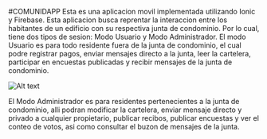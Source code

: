 #COMUNIDAPP
Esta es una aplicacion movil implementada utilizando Ionic y Firebase. 
Esta aplicacion busca reprentar la interaccion entre los habitantes de un edificio con su respectiva junta de condominio. Por lo cual, tiene dos tipos de sesion: Modo Usuario y Modo Administrador. El modo Usuario es para todo residente fuera de la junta de condominio, el cual podre registrar pagos, enviar mensajes directo a la junta, leer la cartelera, participar en encuestas publicadas y recibir mensajes de la junta de condominio.

![Alt text](https://adriana2828blog.files.wordpress.com/2017/07/6-home-pagos.png)


El Modo Administrador es para residentes pertenecientes a la junta de condominio, alli podran modificar la cartelera, enviar mensaje directo y privado a cualquier propietario, publicar recibos, publicar encuestas y ver el conteo de votos, asi como consultar el buzon de mensajes de la junta.
